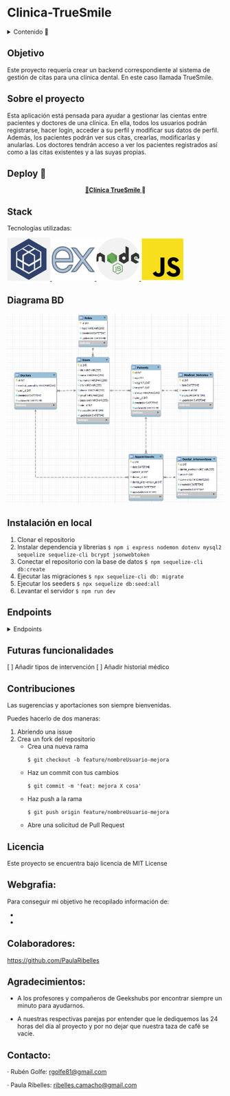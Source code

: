 # Clinica-TrueSmile

<details>
  <summary>Contenido 📝</summary>
  <ol>
    <li><a href="#objetivo">Objetivo</a></li>
    <li><a href="#sobre-el-proyecto">Sobre el proyecto</a></li>
    <li><a href="#deploy">Deploy</a></li>
    <li><a href="#stack">Stack</a></li>
    <li><a href="#diagrama-bd">Diagrama</a></li>
    <li><a href="#instalación-en-local">Instalación</a></li>
    <li><a href="#endpoints">Endpoints</a></li>
    <li><a href="#futuras-funcionalidades">Futuras funcionalidades</a></li>
    <li><a href="#contribuciones">Contribuciones</a></li>
    <li><a href="#licencia">Licencia</a></li>
    <li><a href="#webgrafia">Webgrafia</a></li>
    <li><a href="#desarrollo">Colaboradores</a></li>
    <li><a href="#agradecimientos">Agradecimientos</a></li>
    <li><a href="#contacto">Contacto</a></li>
  </ol>
</details>

## Objetivo
Este proyecto requería crear un backend correspondiente al sistema de gestión de citas para una clínica dental. En este caso llamada TrueSmile.


## Sobre el proyecto
Esta aplicación está pensada para ayudar a gestionar las cientas entre pacientes y doctores de una clínica. 
En ella, todos los usuarios podrán registrarse, hacer login, acceder a su perfil y modificar sus datos de perfil. 
Además, los pacientes podrán ver sus citas, crearlas, modificarlas y anularlas. 
Los doctores tendrán acceso a ver los pacientes registrados así como a las citas existentes y a las suyas propias.

## Deploy 🚀
<div align="center">
    <a href="https://github.com/rgolfe81/Clinica-TrueSmile.git">🚀<strong>Clínica TrueSmile </strong></a>🚀
</div>

## Stack
Tecnologías utilizadas:
<div>
<a href="https://sequelize.org//">
    <img src= "./img/sequelize.png" width="100"/>
</a>
<a href="https://www.expressjs.com/">
    <img src= "./img/express-js.png" width="100"/>
</a>
<a href="https://nodejs.org/es/">
    <img src= "./img/nodejs.png" width="100"/>
</a>
<a href="https://developer.mozilla.org/es/docs/Web/JavaScript" width="100">
    <img src= "./img/javascript.png" width="100"/>
</a>
 </div>


## Diagrama BD
!['imagen-db'](./img/Diagrama_TrueSmile_workbench.png)

## Instalación en local
1. Clonar el repositorio
2. Instalar dependencia y librerias
     ` $ npm i express nodemon dotenv mysql2 sequelize sequelize-cli bcrypt jsonwebtoken `
3. Conectar el repositorio con la base de datos 
        `$ npm sequelize-cli db:create`
4.  Ejecutar las migraciones
        `$ npx sequelize-cli db: migrate`
5.  Ejecutar los seeders 
        `$ npx sequelize db:seed:all`
6.  Levantar el servidor
        `$ npm run dev` 


## Endpoints
<details>
<summary>Endpoints</summary>

- AUTH
    - REGISTER

            POST hlocalhost:3000/auth/register
        body:
        ``` js
            {
                "user": "Vicent",
                "email": "vicent@vicent.com",
                "password": "000000"
            }
        ```

    - LOGIN

            POST localhost:3000/auth/login
        body:
        ``` js
            {
                "user": "Vicent",
                "email": "vicent@vicent.com",
                "password": "000000"
            }
        ```

- USER 

    - VER MI PERFIL  
            GET localhost:3000/user/profile/:id

    - MODIFICAR MI PERFIL  
            PUT localhost:3000/user/users/:id
        body:
        ``` js
            {
            "name": "Vicent",
            "surname": "Pedreguer",
            "city": "València",
            "phone": "66666666",
            "email": "vicent@vicent.com",
            }
        ``` 

- APPOINTMENT

    - CREAR CITAS  
            POST localhost:3000/appointment/create
        body:
        ``` js
            {
            "date": "2023-03-06 12:00:00",
            "doctor_id": 1,
            "patient_id": 3,
            }
        ``` 

    - CREAR CITAS  
            PUT localhost:3000/appointment/update
        body:
        ``` js
            {
            "date": "2023-03-20 14:00:00",
            "doctor_id": 1,
            "patient_id": 3,
            }
        ``` 
    - VER CITAS COMO PACIENTE
            GET localhost:3000/appointment/viewPatient

    - VER CITAS COMO DOCTOR
            GET localhost:3000/appointment/viewDoctor

    - VER TODAS LAS CITAS
            GET localhost:3000/appointment/

- DOCTOR

    - VER PACIENTES REGISTRADOS
            GET localhost:3000/doctor/all-patients

</details>

## Futuras funcionalidades
[ ] Añadir tipos de intervención 
[ ] Añadir historial médico  

## Contribuciones
Las sugerencias y aportaciones son siempre bienvenidas.  

Puedes hacerlo de dos maneras:

1. Abriendo una issue
2. Crea un fork del repositorio
    - Crea una nueva rama  
        ```
        $ git checkout -b feature/nombreUsuario-mejora
        ```
    - Haz un commit con tus cambios 
        ```
        $ git commit -m 'feat: mejora X cosa'
        ```
    - Haz push a la rama 
        ```
        $ git push origin feature/nombreUsuario-mejora
        ```
    - Abre una solicitud de Pull Request

## Licencia
Este proyecto se encuentra bajo licencia de MIT License

## Webgrafia:
Para conseguir mi objetivo he recopilado información de:
- <a href="https://sequelize.org"></a>
- <a href="https://stackoverflow.com"></a>

## Colaboradores:

https://github.com/PaulaRibelles

## Agradecimientos:

- A los profesores y compañeros de Geekshubs por encontrar siempre un minuto para ayudarnos. 

- A nuestras respectivas parejas por entender que le dediquemos las 24 horas del día al proyecto y por no dejar que nuestra taza de café se vacíe.

## Contacto: 

· Rubén Golfe: rgolfe81@gmail.com

· Paula Ribelles: ribelles.camacho@gmail.com
